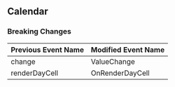 ## Calendar

### Breaking Changes

|Previous Event Name|Modified Event Name|
|-----------|-----------|
|change|ValueChange|
|renderDayCell|OnRenderDayCell|
